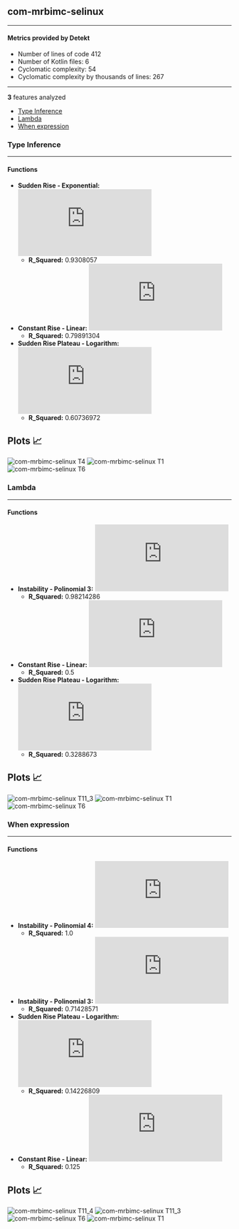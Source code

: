 ## com-mrbimc-selinux
----
#### Metrics provided by Detekt
* Number of lines of code 412
* Number of Kotlin files: 6
* Cyclomatic complexity: 54
* Cyclomatic complexity by thousands of lines: 267 

----
**3** features analyzed

*	<a href="#type_inference">Type Inference</a> 
*	<a href="#lambda">Lambda</a> 
*	<a href="#when_expr">When expression</a> 


### <a name="type_inference">Type Inference</a>
----
#### Functions
* **Sudden Rise - Exponential:** ![equation](http://latex.codecogs.com/svg.latex?1.441731x%5E%7B1.888317%7D%20&plus;%2038.687905)
    * **R_Squared:** 0.9308057
* **Constant Rise - Linear:** ![equation](http://latex.codecogs.com/svg.latex?2.1x%20&plus;%2036.3)
    * **R_Squared:** 0.79891304
* **Sudden Rise Plateau - Logarithm:** ![equation](http://latex.codecogs.com/svg.latex?4.978233%5Clog_%7B2.982542%7D%28x%29%20&plus;%2038.238035)
    * **R_Squared:** 0.60736972

**Plots** :chart_with_upwards_trend:
-----

![com-mrbimc-selinux T4](../plots/com-mrbimc-selinux_type_inference_T4.png)
![com-mrbimc-selinux T1](../plots/com-mrbimc-selinux_type_inference_T1.png)
![com-mrbimc-selinux T6](../plots/com-mrbimc-selinux_type_inference_T6.png)
### <a name="lambda">Lambda</a>
----
#### Functions
* **Instability - Polinomial 3:** ![equation](http://latex.codecogs.com/svg.latex?('0.166667x%5E3%20&plus;-1.214286x%5E2%20&plus;%202.619048x%20&plus;%2015.4',))
    * **R_Squared:** 0.98214286
* **Constant Rise - Linear:** ![equation](http://latex.codecogs.com/svg.latex?0.4x%20&plus;%2016.2)
    * **R_Squared:** 0.5
* **Sudden Rise Plateau - Logarithm:** ![equation](http://latex.codecogs.com/svg.latex?0.992161%5Clog_%7B3.418748%7D%28x%29%20&plus;%2016.627192)
    * **R_Squared:** 0.3288673

**Plots** :chart_with_upwards_trend:
-----

![com-mrbimc-selinux T11_3](../plots/com-mrbimc-selinux_lambda_T11_3.png)
![com-mrbimc-selinux T1](../plots/com-mrbimc-selinux_lambda_T1.png)
![com-mrbimc-selinux T6](../plots/com-mrbimc-selinux_lambda_T6.png)
### <a name="when_expr">When expression</a>
----
#### Functions
* **Instability - Polinomial 4:** ![equation](http://latex.codecogs.com/svg.latex?-0.166667x%5E4%20&plus;%201.833333x%5E3%20&plus;-6.833333x%5E2%20&plus;%2010.166667x%20&plus;%20-0.0)
    * **R_Squared:** 1.0
* **Instability - Polinomial 3:** ![equation](http://latex.codecogs.com/svg.latex?('-0.166667x%5E3%20&plus;1.428571x%5E2%20&plus;%20-3.404762x%20&plus;%207.2',))
    * **R_Squared:** 0.71428571
* **Sudden Rise Plateau - Logarithm:** ![equation](http://latex.codecogs.com/svg.latex?0.368514%5Clog_%7B4.008334%7D%28x%29%20&plus;%204.945853)
    * **R_Squared:** 0.14226809
* **Constant Rise - Linear:** ![equation](http://latex.codecogs.com/svg.latex?0.1x%20&plus;%204.9)
    * **R_Squared:** 0.125

**Plots** :chart_with_upwards_trend:
-----

![com-mrbimc-selinux T11_4](../plots/com-mrbimc-selinux_when_expr_T11_4.png)
![com-mrbimc-selinux T11_3](../plots/com-mrbimc-selinux_when_expr_T11_3.png)
![com-mrbimc-selinux T6](../plots/com-mrbimc-selinux_when_expr_T6.png)
![com-mrbimc-selinux T1](../plots/com-mrbimc-selinux_when_expr_T1.png)
